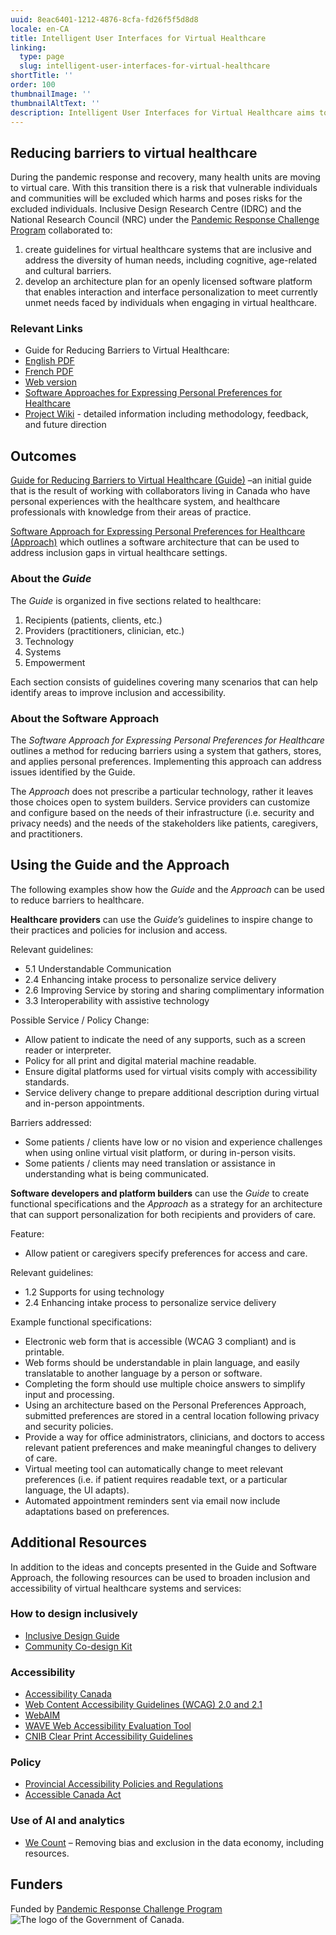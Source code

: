 ```yaml
---
uuid: 8eac6401-1212-4876-8cfa-fd26f5f5d8d8
locale: en-CA
title: Intelligent User Interfaces for Virtual Healthcare
linking:
  type: page
  slug: intelligent-user-interfaces-for-virtual-healthcare
shortTitle: ''
order: 100
thumbnailImage: ''
thumbnailAltText: ''
description: Intelligent User Interfaces for Virtual Healthcare aims to reduce barriers to accessing healthcare through inclusive guidelines for (virtual or in-person) healthcare and an approach to personalization in these settings.
---
```

## Reducing barriers to virtual healthcare

During the pandemic response and recovery, many health units are moving to virtual care. With this transition there is a risk that vulnerable individuals and communities will be excluded which harms and poses risks for the excluded individuals. Inclusive Design Research Centre (IDRC) and the National Research Council (NRC) under the [Pandemic Response Challenge Program](https://nrc.canada.ca/en/research-development/research-collaboration/programs/pandemic-response-challenge-program) collaborated to:

1. create guidelines for virtual healthcare systems that are inclusive and address the diversity of human needs, including cognitive, age-related and cultural barriers.
2. develop an architecture plan for an openly licensed software platform that enables interaction and interface personalization to meet currently unmet needs faced by individuals when engaging in virtual healthcare.

### Relevant Links

- Guide for Reducing Barriers to Virtual Healthcare:
- [English PDF](/media/guide-for-reducing-barriers-to-virtual-healthcare.pdf)
- [French PDF](/media/md-3734_guide-for-reducing-barriers-to-virtual-healthcare_f.pdf)
- [Web version](https://wiki.fluidproject.org/display/IUIGFVP/Section+-+Guide+for+Reducing+Barriers+to+Virtual+Healthcare)
- [Software Approaches for Expressing Personal Preferences for Healthcare](https://wiki.fluidproject.org/display/IUIGFVP/Section+-+Software+Approaches+for+Expressing+Personal+Preferences+for+Healthcare)
- [Project Wiki](https://wiki.fluidproject.org/display/IUIGFVP/Intelligent+User+Interfaces+and+Guidelines+for+Vulnerable+Populations) - detailed information including methodology, feedback, and future direction

## Outcomes

[Guide for Reducing Barriers to Virtual Healthcare (Guide)](https://wiki.fluidproject.org/display/IUIGFVP/Guide+for+Reducing+Barriers+to+Virtual+Healthcare) –an initial guide that is the result of working with collaborators living in Canada who have personal experiences with the healthcare system, and healthcare professionals with knowledge from their areas of practice.

[Software Approach for Expressing Personal Preferences for Healthcare (Approach)](https://wiki.fluidproject.org/display/IUIGFVP/Section+-+Software+Approaches+for+Expressing+Personal+Preferences+for+Healthcare) which outlines a software architecture that can be used to address inclusion gaps in virtual healthcare settings.

### About the _Guide_

The _Guide_ is organized in five sections related to healthcare:

1. Recipients (patients, clients, etc.)
2. Providers (practitioners, clinician, etc.)
3. Technology
4. Systems
5. Empowerment

Each section consists of guidelines covering many scenarios that can help identify areas to improve inclusion and accessibility.

### About the Software Approach

The _Software Approach for Expressing Personal Preferences for Healthcare_ outlines a method for reducing barriers using a system that gathers, stores, and applies personal preferences. Implementing this approach can address issues identified by the Guide.

The _Approach_ does not prescribe a particular technology, rather it leaves those choices open to system builders. Service providers can customize and configure based on the needs of their infrastructure (i.e. security and privacy needs) and the needs of the stakeholders like patients, caregivers, and practitioners.

## Using the Guide and the Approach

The following examples show how the _Guide_ and the _Approach_ can be used to reduce barriers to healthcare.

**Healthcare providers** can use the _Guide’s_ guidelines to inspire change to their practices and policies for inclusion and access.

Relevant guidelines:

- 5.1 Understandable Communication
- 2.4 Enhancing intake process to personalize service delivery
- 2.6 Improving Service by storing and sharing complimentary information
- 3.3 Interoperability with assistive technology

Possible Service / Policy Change:

- Allow patient to indicate the need of any supports, such as a screen reader or interpreter.
- Policy for all print and digital material machine readable.
- Ensure digital platforms used for virtual visits comply with accessibility standards.
- Service delivery change to prepare additional description during virtual and in-person appointments.

Barriers addressed:

- Some patients / clients have low or no vision and experience challenges when using online virtual visit platform, or during in-person visits.
- Some patients / clients may need translation or assistance in understanding what is being communicated.

**Software developers and platform builders** can use the _Guide_ to create functional specifications and the _Approach_ as a strategy for an architecture that can support personalization for both recipients and providers of care.

Feature:

- Allow patient or caregivers specify preferences for access and care.

Relevant guidelines:

- 1.2 Supports for using technology
- 2.4 Enhancing intake process to personalize service delivery

Example functional specifications:

- Electronic web form that is accessible (WCAG 3 compliant) and is printable.
- Web forms should be understandable in plain language, and easily translatable to another language by a person or software.
- Completing the form should use multiple choice answers to simplify input and processing.
- Using an architecture based on the Personal Preferences Approach, submitted preferences are stored in a central location following privacy and security policies.
- Provide a way for office administrators, clinicians, and doctors to access relevant patient preferences and make meaningful changes to delivery of care.
- Virtual meeting tool can automatically change to meet relevant preferences (i.e. if patient requires readable text, or a particular language, the UI adapts).
- Automated appointment reminders sent via email now include adaptations based on preferences.

## Additional Resources

In addition to the ideas and concepts presented in the Guide and Software Approach, the following resources can be used to broaden inclusion and accessibility of virtual healthcare systems and services:

### How to design inclusively

- [Inclusive Design Guide](https://guide.inclusivedesign.ca/)
- [Community Co-design Kit](https://co-design.inclusivedesign.ca/)

### Accessibility

- [Accessibility Canada](https://accessibilitycanada.ca/resources/)
- [Web Content Accessibility Guidelines (WCAG) 2.0 and 2.1](https://www.w3.org/WAI/standards-guidelines/wcag/)
- [WebAIM](https://webaim.org/)
- [WAVE Web Accessibility Evaluation Tool](https://wave.webaim.org/)
- [CNIB Clear Print Accessibility Guidelines](https://cnib.ca/sites/default/files/2018-07/CNIB%20Clear%20Print%20Guide.pdf)

### Policy

- [Provincial Accessibility Policies and Regulations](https://airtable.com/shr57RHr5jcKO8Kzr)
- [Accessible Canada Act](https://accessible.canada.ca/)

### Use of AI and analytics

- [We Count](https://wecount.inclusivedesign.ca/) – Removing bias and exclusion in the data economy, including resources.

## Funders

Funded by [Pandemic Response Challenge Program](https://nrc.canada.ca/en/research-development/research-collaboration/programs/pandemic-response-challenge-program)
![The logo of the Government of Canada.](/media/canada.png)

